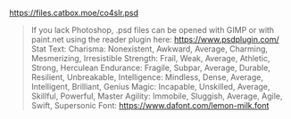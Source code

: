 https://files.catbox.moe/co4slr.psd
>If you lack Photoshop, .psd files can be opened with GIMP or with paint.net using the reader plugin here:
https://www.psdplugin.com/
Stat Text:
>Charisma: Nonexistent, Awkward, Average, Charming, Mesmerizing, Irresistible
>Strength: Frail, Weak, Average, Athletic, Strong, Herculean
>Endurance: Fragile, Subpar, Average, Durable, Resilient, Unbreakable,
>Intelligence: Mindless, Dense, Average, Intelligent, Brilliant, Genius
>Magic: Incapable, Unskilled, Average, Skillful, Powerful, Master
>Agility: Immobile, Sluggish, Average, Agile, Swift, Supersonic
Font: https://www.dafont.com/lemon-milk.font